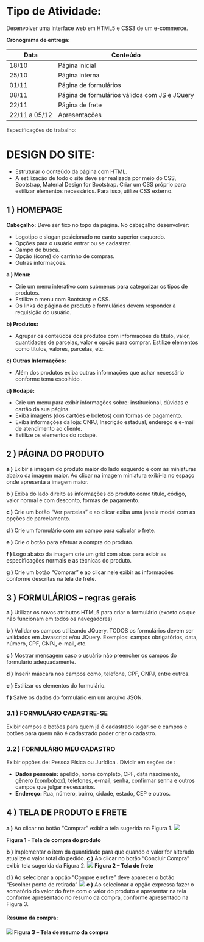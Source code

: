 # Tipo de Atividade:
Desenvolver uma interface web em HTML5 e CSS3 de um e-commerce.

**Cronograma de entrega:**


| Data          | Conteúdo                                      |
|---------------|-----------------------------------------------|
| 18/10         | Página inicial                                |
| 25/10         | Página interna                                |
| 01/11         | Página de formulários                         |
| 08/11         | Página de formulários válidos com JS e JQuery |
| 22/11         | Página de frete                               |
| 22/11 a 05/12 | Apresentações                                 |


Especificações do trabalho:

# **DESIGN DO SITE:**

 - Estruturar o conteúdo da página com HTML.
 - A estilização de todo o site deve ser realizada por meio do CSS, Bootstrap, Material Design for Bootstrap. Criar um CSS próprio para estilizar elementos necessários. Para isso, utilize CSS externo.


## **1 ) HOMEPAGE**

**Cabeçalho:**
Deve ser fixo no topo da página.
No cabeçalho desenvolver: 
- Logotipo e slogan posicionado no canto superior esquerdo.
- Opções para o usuário entrar ou se cadastrar.
- Campo de busca.
- Opção (ícone) do carrinho de compras.
- Outras informações.



**a ) Menu:** 
- Crie um menu interativo com submenus para categorizar os tipos de produtos. 
- Estilize o menu com Bootstrap e CSS.
- Os links de página do produto e formulários devem responder à requisição do usuário.


**b) Produtos:**
- Agrupar os conteúdos dos produtos com informações de título, valor, quantidades de parcelas, valor e opção para comprar. Estilize elementos como títulos, valores, parcelas, etc.


**c) Outras Informações:**
- Além dos produtos exiba outras informações que achar necessário conforme tema escolhido .


**d) Rodapé:** 
- Crie um menu para exibir informações sobre: institucional, dúvidas e cartão da sua página.
- Exiba imagens (dos cartões e boletos) com formas de pagamento.
- Exiba informações da loja: CNPJ, Inscrição estadual, endereço e e-mail de atendimento ao cliente.
- Estilize os elementos do rodapé.


## **2 ) PÁGINA DO PRODUTO**

**a )** Exibir a imagem do produto maior do lado esquerdo e com as miniaturas abaixo da imagem maior. Ao clicar na imagem miniatura exibi-la no espaço onde apresenta a imagem maior.

**b )** Exiba do lado direito as informações do produto como título, código, valor normal e com desconto, formas de pagamento.

**c )** Crie um botão “Ver parcelas” e ao clicar exiba uma janela modal com as opções de parcelamento.

**d )** Crie um formulário com um campo para calcular o frete.

**e )** Crie o botão para efetuar a compra do produto.

**f )** Logo abaixo da imagem crie um grid com abas para exibir as especificações normais e as técnicas do produto.

**g )** Crie um botão “Comprar” e ao clicar nele exibir as informações conforme descritas na tela de frete.


## **3 ) FORMULÁRIOS – regras gerais**

**a )** Utilizar os novos atributos HTML5 para criar o formulário (exceto os que não funcionam em todos os navegadores)

**b )** Validar os campos utilizando JQuery. TODOS os formulários devem ser validados em Javascript e/ou JQuery. Exemplos: campos obrigatórios, data, número, CPF, CNPJ, e-mail, etc.

**c )** Mostrar mensagem caso o usuário não preencher os campos do formulário adequadamente.

**d )** Inserir máscara nos campos como, telefone, CPF, CNPJ, entre outros.

**e )** Estilizar os elementos do formulário.

**f )** Salve os dados do formulário em um arquivo JSON.

### **3.1 ) FORMULÁRIO CADASTRE-SE**

 Exibir campos e botões para quem já é cadastrado logar-se e campos e botões para quem não é cadastrado poder criar o cadastro.

### **3.2 ) FORMULÁRIO MEU CADASTRO**
Exibir opções de: Pessoa Física ou Jurídica . Dividir em seções de :
- **Dados pessoais:** apelido, nome completo, CPF, data nascimento, gênero (combobox), telefones, e-mail, senha, confirmar senha e outros campos que julgar necessários.
- **Endereço:** Rua, número, bairro, cidade, estado, CEP e outros.


## **4 ) TELA DE PRODUTO E FRETE**

**a )** Ao clicar no botão “Comprar” exibir a tela sugerida na Figura 1.
![](https://scontent.ffbe1-1.fna.fbcdn.net/v/t1.15752-0/p280x280/43483685_337845210301502_546780642797420544_n.png?_nc_cat=101&oh=b6379c9ff3e8a3b24cfde1de8f830a57&oe=5C1A5D41)

**Figura 1 - Tela de compra do produto**

**b )** Implementar o item da quantidade para que quando o valor for alterado atualize o valor total do pedido.
**c )** Ao clicar no botão “Concluir Compra” exibir tela sugerida da Figura 2.
![](https://scontent.ffbe1-1.fna.fbcdn.net/v/t1.15752-0/p280x280/43458443_331411897436011_7568533597406101504_n.png?_nc_cat=108&oh=339454ac7b73095b7f30a0815b372f0f&oe=5C4F998D)
**Figura 2 – Tela de frete**

**d )** Ao selecionar a opção “Compre e retire” deve aparecer o botão “Escolher ponto de retirada”
![](https://scontent.ffbe1-1.fna.fbcdn.net/v/t1.15752-9/43184466_1983937795000464_7767566543726051328_n.png?_nc_cat=108&oh=953f1d38d0d4cf48c8f36e80588376af&oe=5C47EDDD)
**e )** Ao selecionar a opção expressa fazer o somatório do valor do frete com o valor do produto e apresentar na tela conforme apresentado no resumo da compra, conforme apresentado na Figura 3.

#### **Resumo da compra:**
![](https://scontent.ffbe1-1.fna.fbcdn.net/v/t1.15752-0/p280x280/43401229_2272764279404540_240937731046244352_n.png?_nc_cat=100&oh=5cac99f1bb1a5ffea7224d7aa57b97ae&oe=5C4BB0F8)
**Figura 3 – Tela de resumo da compra**
